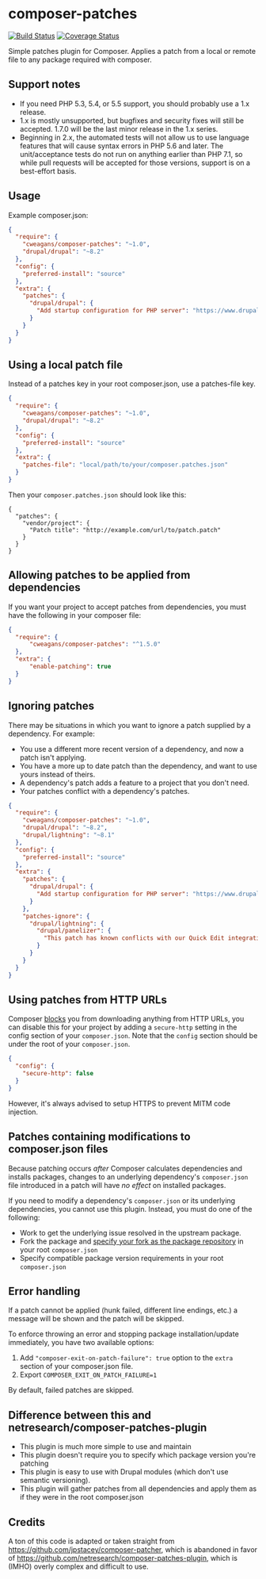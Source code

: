 # composer-patches

[![Build Status](https://travis-ci.org/cweagans/composer-patches.svg?branch=master)](https://travis-ci.org/cweagans/composer-patches)
[![Coverage Status](https://coveralls.io/repos/github/cweagans/composer-patches/badge.svg?branch=master)](https://coveralls.io/github/cweagans/composer-patches?branch=master)

Simple patches plugin for Composer. Applies a patch from a local or remote file to any package required with composer.

## Support notes

* If you need PHP 5.3, 5.4, or 5.5 support, you should probably use a 1.x release.
* 1.x is mostly unsupported, but bugfixes and security fixes will still be accepted.
  1.7.0 will be the last minor release in the 1.x series.
* Beginning in 2.x, the automated tests will not allow us to use language features
  that will cause syntax errors in PHP 5.6 and later. The unit/acceptance tests do
  not run on anything earlier than PHP 7.1, so while pull requests will be accepted
  for those versions, support is on a best-effort basis.


## Usage

Example composer.json:

```json
{
  "require": {
    "cweagans/composer-patches": "~1.0",
    "drupal/drupal": "~8.2"
  },
  "config": {
    "preferred-install": "source"
  },
  "extra": {
    "patches": {
      "drupal/drupal": {
        "Add startup configuration for PHP server": "https://www.drupal.org/files/issues/add_a_startup-1543858-30.patch"
      }
    }
  }
}

```

## Using a local patch file

Instead of a patches key in your root composer.json, use a patches-file key.

```json
{
  "require": {
    "cweagans/composer-patches": "~1.0",
    "drupal/drupal": "~8.2"
  },
  "config": {
    "preferred-install": "source"
  },
  "extra": {
    "patches-file": "local/path/to/your/composer.patches.json"
  }
}

```

Then your `composer.patches.json` should look like this:

```
{
  "patches": {
    "vendor/project": {
      "Patch title": "http://example.com/url/to/patch.patch"
    }
  }
}
```

## Allowing patches to be applied from dependencies

If you want your project to accept patches from dependencies, you must have the following in your composer file:

```json
{
  "require": {
      "cweagans/composer-patches": "^1.5.0"
  },
  "extra": {
      "enable-patching": true
  }
}
```

## Ignoring patches

There may be situations in which you want to ignore a patch supplied by a dependency. For example:

- You use a different more recent version of a dependency, and now a patch isn't applying.
- You have a more up to date patch than the dependency, and want to use yours instead of theirs.
- A dependency's patch adds a feature to a project that you don't need.
- Your patches conflict with a dependency's patches.

```json
{
  "require": {
    "cweagans/composer-patches": "~1.0",
    "drupal/drupal": "~8.2",
    "drupal/lightning": "~8.1"
  },
  "config": {
    "preferred-install": "source"
  },
  "extra": {
    "patches": {
      "drupal/drupal": {
        "Add startup configuration for PHP server": "https://www.drupal.org/files/issues/add_a_startup-1543858-30.patch"
      }
    },
    "patches-ignore": {
      "drupal/lightning": {
        "drupal/panelizer": {
          "This patch has known conflicts with our Quick Edit integration": "https://www.drupal.org/files/issues/2664682-49.patch"
        }
      }
    }
  }
}
```

## Using patches from HTTP URLs

Composer [blocks](https://getcomposer.org/doc/06-config.md#secure-http) you from downloading anything from HTTP URLs, you can disable this for your project by adding a `secure-http` setting in the config section of your `composer.json`. Note that the `config` section should be under the root of your `composer.json`.

```json
{
  "config": {
    "secure-http": false
  }
}
```

However, it's always advised to setup HTTPS to prevent MITM code injection.

## Patches containing modifications to composer.json files

Because patching occurs _after_ Composer calculates dependencies and installs packages, changes to an underlying dependency's `composer.json` file introduced in a patch will have _no effect_ on installed packages.

If you need to modify a dependency's `composer.json` or its underlying dependencies, you cannot use this plugin. Instead, you must do one of the following:
- Work to get the underlying issue resolved in the upstream package.
- Fork the package and [specify your fork as the package repository](https://getcomposer.org/doc/05-repositories.md#vcs) in your root `composer.json`
- Specify compatible package version requirements in your root `composer.json`

## Error handling

If a patch cannot be applied (hunk failed, different line endings, etc.) a message will be shown and the patch will be skipped.

To enforce throwing an error and stopping package installation/update immediately, you have two available options:

1. Add `"composer-exit-on-patch-failure": true` option to the `extra` section of your composer.json file.
1. Export `COMPOSER_EXIT_ON_PATCH_FAILURE=1`

By default, failed patches are skipped.

## Difference between this and netresearch/composer-patches-plugin

- This plugin is much more simple to use and maintain
- This plugin doesn't require you to specify which package version you're patching
- This plugin is easy to use with Drupal modules (which don't use semantic versioning).
- This plugin will gather patches from all dependencies and apply them as if they were in the root composer.json

## Credits

A ton of this code is adapted or taken straight from https://github.com/jpstacey/composer-patcher, which is abandoned in favor of https://github.com/netresearch/composer-patches-plugin, which is (IMHO) overly complex and difficult to use.
